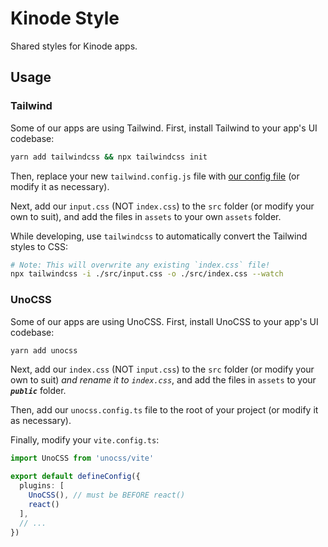 # Kinode Style
Shared styles for Kinode apps.

## Usage

### Tailwind
Some of our apps are using Tailwind. First, install Tailwind to your app's UI codebase:

```sh
yarn add tailwindcss && npx tailwindcss init
```

Then, replace your new `tailwind.config.js` file with [our config file](./tailwind.config.js) (or modify it as necessary).

Next, add our `input.css` (NOT `index.css`) to the `src` folder (or modify your own to suit), and add the files in `assets` to your own `assets` folder.

While developing, use `tailwindcss` to automatically convert the Tailwind styles to CSS:

```sh
# Note: This will overwrite any existing `index.css` file!
npx tailwindcss -i ./src/input.css -o ./src/index.css --watch 
```

### UnoCSS
Some of our apps are using UnoCSS. First, install UnoCSS to your app's UI codebase:

```sh
yarn add unocss
```

Next, add our `index.css` (NOT `input.css`) to the `src` folder (or modify your own to suit) *and rename it to `index.css`*, and add the files in `assets` to your ***`public`*** folder.

Then, add our `unocss.config.ts` file to the root of your project (or modify it as necessary).

Finally, modify your `vite.config.ts`:

```ts
import UnoCSS from 'unocss/vite'

export default defineConfig({
  plugins: [
    UnoCSS(), // must be BEFORE react()
    react()
  ],
  // ...
})
```